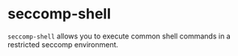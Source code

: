# seccomp-shell

`seccomp-shell` allows you to execute common shell commands in a restricted seccomp environment.
